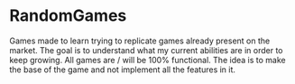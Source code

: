 # RandomGames
Games made to learn trying to replicate games already present on the market. 
The goal is to understand what my current abilities are in order to keep growing. All games are / will be 100% functional. 
The idea is to make the base of the game and not implement all the features in it. 
